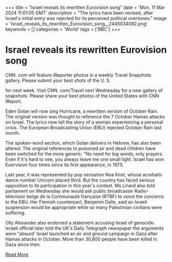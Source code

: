 +++
title = "Israel reveals its rewritten Eurovision song"
date = 'Mon, 11 Mar 2024 11:01:05 GMT'
description = "The lyrics have been revised, after Israel's initial entry was rejected for its perceived political overtones."
image = 'Israel_reveals_its_rewritten_Eurovision_song__2445034092.png'
keywrods =  []
categories = 'World'
tags = ['BBC']
+++

# Israel reveals its rewritten Eurovision song

CNN.
com will feature iReporter photos in a weekly Travel Snapshots gallery.
Please submit your best shots of the U.
S.

for next week.
Visit CNN.
com/Travel next Wednesday for a new gallery of snapshots.
Please share your best photos of the United States with CNN iReport.

Eden Golan will now sing Hurricane, a rewritten version of October Rain.
The original version was thought to reference the 7 October Hamas attacks on Israel.
The lyrics now tell the story of a woman experiencing a personal crisis.
The European Broadcasting Union (EBU) rejected October Rain last month.

The spoken-word section, which Golan delivers in Hebrew, has also been altered.
The original references to poisoned air and dead children have been switched for the more generic: <bb>"No need for big words, only prayers.
Even if it<bb>'s hard to see, you always leave me one small light.
Israel has won Euorvision four times since its first appearance, in 1973.

Last year, it was represented by pop sensation Noa Kirel, whose acrobatic dance number Unicorn placed third.
But the country has faced serious opposition to its participation in this year<bb>'s contest.
Ms Linard also told parliament on Wednesday she would ask public broadcaster Radio-télévision belge de la Communauté française (RTBF) to voice the concerns to the EBU.
Her Flemish counterpart, Benjamin Dalle, said an Israeli suspension would be appropriate while so many Palestinian civilians were suffering.

Olly Alexander also endorsed a statement accusing Israel of genocide.
Israeli official later told the UK<bb>'s Daily Telegraph newspaper the arguments were <bb>"absurd' Israel launched an air and ground campaign in Gaza after Hamas attacks in October.
More than 30,800 people have been killed in Gaza since then.


[Read More](https://www.bbc.co.uk/news/entertainment-arts-68533031)
